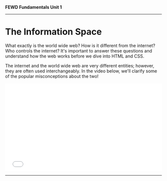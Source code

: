 **FEWD Fundamentals Unit 1**

---

# The Information Space

What exactly is the world wide web? How is it different from the internet? Who controls the internet? It's important to answer these questions and understand how the web works before we dive into HTML and CSS.

The internet and the world wide web are very different entities; however, they are often used interchangeably. In the video below, we'll clarify some of the popular misconceptions about the two!


<div class="wistia_responsive_padding" style="padding:56.25% 0 0 0;position:relative;"><div class="wistia_responsive_wrapper" style="height:100%;left:0;position:absolute;top:0;width:100%;"><iframe src="//fast.wistia.net/embed/iframe/e1hu2b8jm6?seo=false&videoFoam=true" allowtransparency="true" frameborder="0" scrolling="no" class="wistia_embed" name="wistia_embed" allowfullscreen mozallowfullscreen webkitallowfullscreen oallowfullscreen msallowfullscreen width="100%" height="100%"></iframe></div></div>
<script src="//fast.wistia.net/assets/external/E-v1.js" async></script>


---
